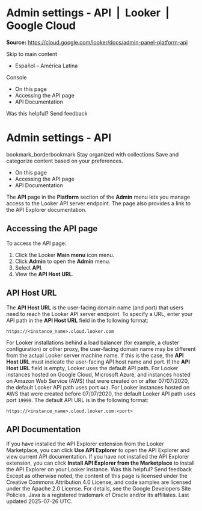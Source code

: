 # Admin settings - API  |  Looker  |  Google Cloud

**Source:** https://cloud.google.com/looker/docs/admin-panel-platform-api

Skip to main content 
  * Español – América Latina

Console 


  * On this page
  * Accessing the API page
  * API Documentation




Was this helpful?
Send feedback 
#  Admin settings - API
bookmark_borderbookmark Stay organized with collections  Save and categorize content based on your preferences.
  * On this page
  * Accessing the API page
  * API Documentation


The **API** page in the **Platform** section of the **Admin** menu lets you manage access to the Looker API server endpoint. The page also provides a link to the API Explorer documentation.
## Accessing the API page
To access the API page:
  1. Click the Looker **Main menu** icon menu.
  2. Click **Admin** to open the **Admin** menu.
  3. Select **API**.
  4. View the **API Host URL**.


## API Host URL
The **API Host URL** is the user-facing domain name (and port) that users need to reach the Looker API server endpoint. To specify a URL, enter your API path in the **API Host URL** field in the following format:
```
https://<instance_name>.cloud.looker.com

```

For Looker installations behind a load balancer (for example, a cluster configuration) or other proxy, the user-facing domain name may be different from the actual Looker server machine name. If this is the case, the **API Host URL** must indicate the user-facing API host name and port.
If the **API Host URL** field is empty, Looker uses the default API path. For Looker instances hosted on Google Cloud, Microsoft Azure, and instances hosted on Amazon Web Service (AWS) that were created on or after 07/07/2020, the default Looker API path uses port `443`. For Looker instances hosted on AWS that were created before 07/07/2020, the default Looker API path uses port `19999`. The default API URL is in the following format:
```
https://<instance_name>.cloud.looker.com:<port>

```

## API Documentation
If you have installed the API Explorer extension from the Looker Marketplace, you can click **Use API Explorer** to open the API Explorer and view current API documentation.
If you have not installed the API Explorer extension, you can click **Install API Explorer from the Marketplace** to install the API Explorer on your Looker instance.
Was this helpful?
Send feedback 
Except as otherwise noted, the content of this page is licensed under the Creative Commons Attribution 4.0 License, and code samples are licensed under the Apache 2.0 License. For details, see the Google Developers Site Policies. Java is a registered trademark of Oracle and/or its affiliates.
Last updated 2025-07-26 UTC.


